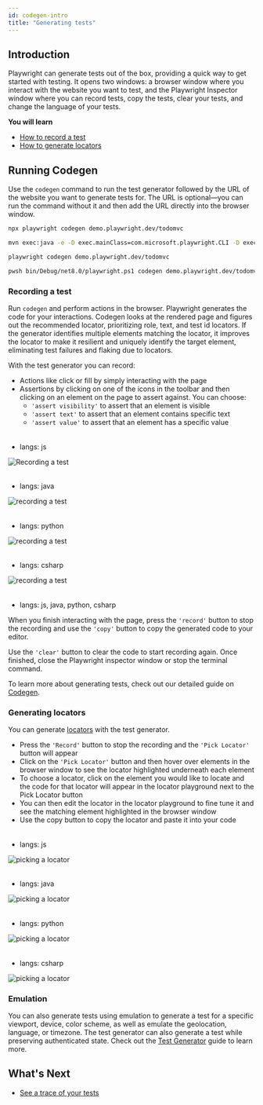 ```yaml
---
id: codegen-intro
title: "Generating tests"
---
```


## Introduction

Playwright can generate tests out of the box, providing a quick way to get started with testing. It opens two windows: a browser window where you interact with the website you want to test, and the Playwright Inspector window where you can record tests, copy the tests, clear your tests, and change the language of your tests.

**You will learn**

- [How to record a test](/codegen.md#recording-a-test)
- [How to generate locators](/codegen.md#generating-locators)

## Running Codegen

Use the `codegen` command to run the test generator followed by the URL of the website you want to generate tests for. The URL is optional—you can run the command without it and then add the URL directly into the browser window.

```bash js
npx playwright codegen demo.playwright.dev/todomvc
```

```bash java
mvn exec:java -e -D exec.mainClass=com.microsoft.playwright.CLI -D exec.args="codegen demo.playwright.dev/todomvc"
```

```bash python
playwright codegen demo.playwright.dev/todomvc
```

```bash csharp
pwsh bin/Debug/net8.0/playwright.ps1 codegen demo.playwright.dev/todomvc
```

### Recording a test

Run `codegen` and perform actions in the browser. Playwright generates the code for your interactions. Codegen looks at the rendered page and figures out the recommended locator, prioritizing role, text, and test id locators. If the generator identifies multiple elements matching the locator, it improves the locator to make it resilient and uniquely identify the target element, eliminating test failures and flaking due to locators.

With the test generator you can record:
* Actions like click or fill by simply interacting with the page
* Assertions by clicking on one of the icons in the toolbar and then clicking on an element on the page to assert against. You can choose:
  * `'assert visibility'` to assert that an element is visible
  * `'assert text'` to assert that an element contains specific text
  * `'assert value'` to assert that an element has a specific value

######
* langs: js

![Recording a test](https://github.com/microsoft/playwright/assets/13063165/34a79ea1-639e-4cb3-8115-bfdc78e3d34d)

######
* langs: java

![recording a test](https://github.com/microsoft/playwright/assets/13063165/ec9c4071-4af8-4ae7-8b36-aebcc29bdbbb)

######
* langs: python

![recording a test](https://github.com/microsoft/playwright/assets/13063165/9751b609-6e4c-486b-a961-f86f177b1d58)

######
* langs: csharp

![recording a test](https://github.com/microsoft/playwright/assets/13063165/53bdfb6f-d462-4ce0-ab95-0619faaebf1e)

######
* langs: js, java, python, csharp

When you finish interacting with the page, press the `'record'` button to stop the recording and use the `'copy'` button to copy the generated code to your editor.

Use the `'clear'` button to clear the code to start recording again. Once finished, close the Playwright inspector window or stop the terminal command.

To learn more about generating tests, check out our detailed guide on [Codegen](./codegen.md).

### Generating locators

You can generate [locators](/locators.md) with the test generator.

* Press the `'Record'` button to stop the recording and the `'Pick Locator'` button will appear
* Click on the `'Pick Locator'` button and then hover over elements in the browser window to see the locator highlighted underneath each element
* To choose a locator, click on the element you would like to locate and the code for that locator will appear in the locator playground next to the Pick Locator button
* You can then edit the locator in the locator playground to fine tune it and see the matching element highlighted in the browser window
* Use the copy button to copy the locator and paste it into your code

######
* langs: js

![picking a locator](https://github.com/microsoft/playwright/assets/13063165/2c8a12e2-4e98-4fdd-af92-1d73ae696d86)

######
* langs: java

![picking a locator](https://github.com/microsoft/playwright/assets/13063165/733b48fd-5edf-4150-93f0-018adc52b6ff)

######
* langs: python

![picking a locator](https://github.com/microsoft/playwright/assets/13063165/95d11f48-96a4-46b9-9c2a-63c3aa4fdce7)

######
* langs: csharp

![picking a locator](https://github.com/microsoft/playwright/assets/13063165/1478f56f-422f-4276-9696-0674041f11dc)

### Emulation

You can also generate tests using emulation to generate a test for a specific viewport, device, color scheme, as well as emulate the geolocation, language, or timezone. The test generator can also generate a test while preserving authenticated state. Check out the [Test Generator](./codegen.md#emulation) guide to learn more.

## What's Next

- [See a trace of your tests](./trace-viewer-intro.md)
